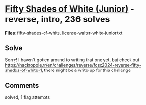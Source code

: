 [Fifty Shades of White (Junior)](challenge_files/README.md) - reverse, intro, 236 solves
===

**Files**: [fifty-shades-of-white](https://www.narthorn.com/ctf/FCSC-2024/challenge_files/reverse/Fifty%20Shades%20of%20White%20%28Junior%29/fifty-shades-of-white), [license-walter-white-junior.txt](https://www.narthorn.com/ctf/FCSC-2024/challenge_files/reverse/Fifty%20Shades%20of%20White%20%28Junior%29/license-walter-white-junior.txt)

## Solve

Sorry! I haven't gotten around to writing that one yet, but check out https://hackropole.fr/en/challenges/reverse/fcsc2024-reverse-fifty-shades-of-white-1, there might be a write-up for this challenge.

## Comments

solved, 1 flag attempts